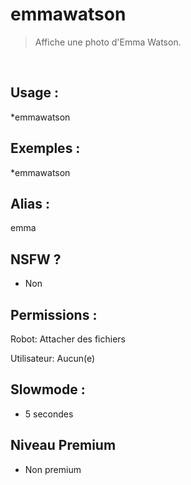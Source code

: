 # emmawatson

> Affiche une photo d'Emma Watson.

<br>

## Usage :

*emmawatson

## Exemples :

*emmawatson

## Alias :

emma

## NSFW ?

- Non

## Permissions :

Robot: Attacher des fichiers
<br>

Utilisateur: Aucun(e)

## Slowmode :

- 5 secondes

## Niveau Premium

- Non premium